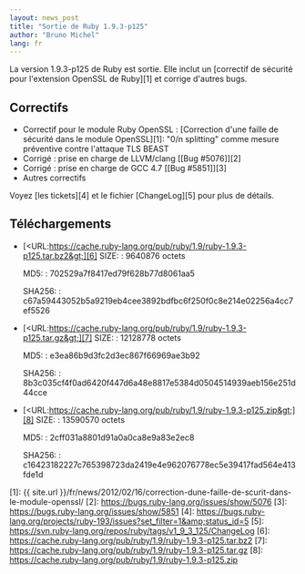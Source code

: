 ```yaml
---
layout: news_post
title: "Sortie de Ruby 1.9.3-p125"
author: "Bruno Michel"
lang: fr
---
```


La version 1.9.3-p125 de Ruby est sortie. Elle inclut un [correctif de
sécurité pour l\'extension OpenSSL de Ruby][1] et corrige d\'autres
bugs.

## Correctifs

* Correctif pour le module Ruby OpenSSL : [Correction d\'une faille de
  sécurité dans le module OpenSSL][1]\: \"0/n splitting\" comme mesure
  préventive contre l\'attaque TLS BEAST
* Corrigé : prise en charge de LLVM/clang [\[Bug #5076\]][2]
* Corrigé : prise en charge de GCC 4.7 [\[Bug #5851\]][3]
* Autres correctifs

Voyez [les tickets][4] et le fichier [ChangeLog][5] pour plus de
détails.

## Téléchargements

* [&lt;URL:https://cache.ruby-lang.org/pub/ruby/1.9/ruby-1.9.3-p125.tar.bz2&gt;][6]
  SIZE:
  : 9640876 octets

  MD5:
  : 702529a7f8417ed79f628b77d8061aa5

  SHA256:
  : c67a59443052b5a9219eb4cee3892bdfbc6f250f0c8e214e02256a4cc7ef5526

* [&lt;URL:https://cache.ruby-lang.org/pub/ruby/1.9/ruby-1.9.3-p125.tar.gz&gt;][7]
  SIZE:
  : 12128778 octets

  MD5:
  : e3ea86b9d3fc2d3ec867f66969ae3b92

  SHA256:
  : 8b3c035cf4f0ad6420f447d6a48e8817e5384d0504514939aeb156e251d44cce

* [&lt;URL:https://cache.ruby-lang.org/pub/ruby/1.9/ruby-1.9.3-p125.zip&gt;][8]
  SIZE:
  : 13590570 octets

  MD5:
  : 2cff031a8801d91a0a0ca8e9a83e2ec8

  SHA256:
  : c16423182227c765398723da2419e4e962076778ec5e39417fad564e413fde1d



[1]: {{ site.url }}/fr/news/2012/02/16/correction-dune-faille-de-scurit-dans-le-module-openssl/
[2]: https://bugs.ruby-lang.org/issues/show/5076
[3]: https://bugs.ruby-lang.org/issues/show/5851
[4]: https://bugs.ruby-lang.org/projects/ruby-193/issues?set_filter=1&amp;status_id=5
[5]: https://svn.ruby-lang.org/repos/ruby/tags/v1_9_3_125/ChangeLog
[6]: https://cache.ruby-lang.org/pub/ruby/1.9/ruby-1.9.3-p125.tar.bz2
[7]: https://cache.ruby-lang.org/pub/ruby/1.9/ruby-1.9.3-p125.tar.gz
[8]: https://cache.ruby-lang.org/pub/ruby/1.9/ruby-1.9.3-p125.zip
